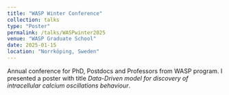 ```yaml
---
title: "WASP Winter Conference"
collection: talks
type: "Poster"
permalink: /talks/WASPwinter2025
venue: "WASP Graduate School"
date: 2025-01-15
location: "Norrköping, Sweden"
---
```


Annual conference for PhD, Postdocs and Professors from WASP program. 
I presented a poster with title <em> Data-Driven model for discovery of intracellular calcium oscillations behaviour</em>. 

